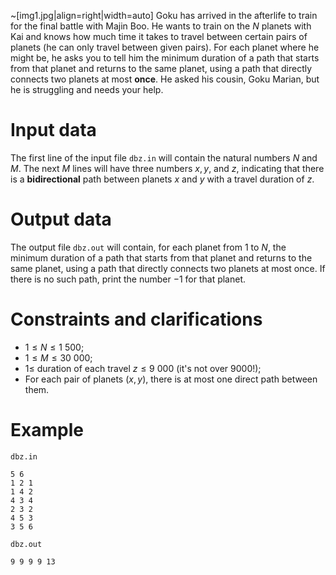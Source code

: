 ~[img1.jpg|align=right|width=auto] Goku has arrived in the afterlife to train for the final battle with Majin Boo. He wants to train on the $N$ planets with Kai and knows how much time it takes to travel between certain pairs of planets (he can only travel between given pairs). For each planet where he might be, he asks you to tell him the minimum duration of a path that starts from that planet and returns to the same planet, using a path that directly connects two planets at most **once**. He asked his cousin, Goku Marian, but he is struggling and needs your help.

# Input data
The first line of the input file `dbz.in` will contain the natural numbers $N$ and $M$. The next $M$ lines will have three numbers $x, y$, and $z$, indicating that there is a **bidirectional** path between planets $x$ and $y$ with a travel duration of $z$.

# Output data
The output file `dbz.out` will contain, for each planet from $1$ to $N$, the minimum duration of a path that starts from that planet and returns to the same planet, using a path that directly connects two planets at most once. If there is no such path, print the number $-1$ for that planet.

# Constraints and clarifications
* $1 \leq N \leq 1 \ 500$;
* $1 \leq M \leq 30 \ 000$;
* $1 \leq$ duration of each travel $z \leq 9 \ 000$ (it's not over $9000!$);
* For each pair of planets $(x, y)$, there is at most one direct path between them.

# Example

`dbz.in`
```
5 6 
1 2 1 
1 4 2 
4 3 4 
2 3 2 
4 5 3 
3 5 6
```

`dbz.out`
```
9 9 9 9 13
